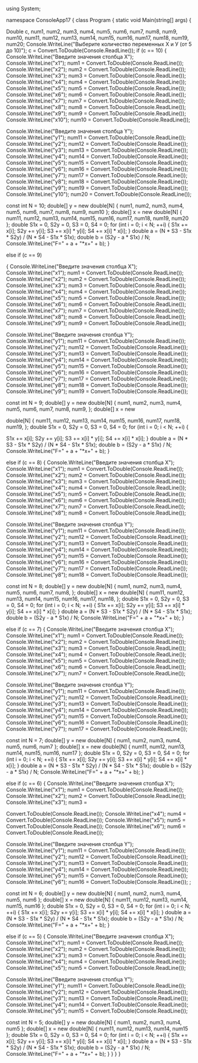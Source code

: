 
using System;

namespace ConsoleApp17
{
class Program
{
static void Main(string[] args)
{

Double c, num1, num2, num3, num4, num5, num6, num7, num8, num9, num10, num11, num12, num13, num14, num15, num16, num17, num18, num19, num20;
Console.WriteLine("Выберите количество переменных Х и У (от 5 до 10)");
c = Convert.ToDouble(Console.ReadLine());
if (c == 10)
{
Console.WriteLine("Введите значения столбца Х");
Console.WriteLine("x1");
num1 = Convert.ToDouble(Console.ReadLine());
Console.WriteLine("x2");
num2 = Convert.ToDouble(Console.ReadLine());
Console.WriteLine("x3");
num3 = Convert.ToDouble(Console.ReadLine());
Console.WriteLine("x4");
num4 = Convert.ToDouble(Console.ReadLine());
Console.WriteLine("x5");
num5 = Convert.ToDouble(Console.ReadLine());
Console.WriteLine("x6");
num6 = Convert.ToDouble(Console.ReadLine());
Console.WriteLine("x7");
num7 = Convert.ToDouble(Console.ReadLine());
Console.WriteLine("x8");
num8 = Convert.ToDouble(Console.ReadLine());
Console.WriteLine("x9");
num9 = Convert.ToDouble(Console.ReadLine());
Console.WriteLine("x10");
num10 = Convert.ToDouble(Console.ReadLine());

Console.WriteLine("Введите значения столбца Y");
Console.WriteLine("y1");
num11 = Convert.ToDouble(Console.ReadLine());
Console.WriteLine("y2");
num12 = Convert.ToDouble(Console.ReadLine());
Console.WriteLine("y3");
num13 = Convert.ToDouble(Console.ReadLine());
Console.WriteLine("y4");
num14 = Convert.ToDouble(Console.ReadLine());
Console.WriteLine("y5");
num15 = Convert.ToDouble(Console.ReadLine());
Console.WriteLine("y6");
num16 = Convert.ToDouble(Console.ReadLine());
Console.WriteLine("y7");
num17 = Convert.ToDouble(Console.ReadLine());
Console.WriteLine("y8");
num18 = Convert.ToDouble(Console.ReadLine());
Console.WriteLine("y9");
num19 = Convert.ToDouble(Console.ReadLine());
Console.WriteLine("y10");
num20 = Convert.ToDouble(Console.ReadLine());

const int N = 10;
double[] y = new double[N] { num1, num2, num3, num4, num5, num6, num7, num8, num9, num10 };
double[] x = new double[N] { num11, num12, num13, num14, num15, num16, num17, num18, num19, num20 };
double S1x = 0, S2y = 0, S3 = 0, S4 = 0;
for (int i = 0; i < N; ++i)
{
S1x += x[i];
S2y += y[i];
S3 += x[i] * y[i];
S4 += x[i] * x[i];
}
double a = (N * S3 - S1x * S2y) / (N * S4 - S1x * S1x);
double b = (S2y - a * S1x) / N;
Console.WriteLine("F=" + a + "*x+" + b);
}

else if (c == 9)

{
Console.WriteLine("Введите значения столбца Х");
Console.WriteLine("x1");
num1 = Convert.ToDouble(Console.ReadLine());
Console.WriteLine("x2");
num2 = Convert.ToDouble(Console.ReadLine());
Console.WriteLine("x3");
num3 = Convert.ToDouble(Console.ReadLine());
Console.WriteLine("x4");
num4 = Convert.ToDouble(Console.ReadLine());
Console.WriteLine("x5");
num5 = Convert.ToDouble(Console.ReadLine());
Console.WriteLine("x6");
num6 = Convert.ToDouble(Console.ReadLine());
Console.WriteLine("x7");
num7 = Convert.ToDouble(Console.ReadLine());
Console.WriteLine("x8");
num8 = Convert.ToDouble(Console.ReadLine());
Console.WriteLine("x9");
num9 = Convert.ToDouble(Console.ReadLine());

Console.WriteLine("Введите значения столбца Y");
Console.WriteLine("y1");
num11 = Convert.ToDouble(Console.ReadLine());
Console.WriteLine("y2");
num12 = Convert.ToDouble(Console.ReadLine());
Console.WriteLine("y3");
num13 = Convert.ToDouble(Console.ReadLine());
Console.WriteLine("y4");
num14 = Convert.ToDouble(Console.ReadLine());
Console.WriteLine("y5");
num15 = Convert.ToDouble(Console.ReadLine());
Console.WriteLine("y6");
num16 = Convert.ToDouble(Console.ReadLine());
Console.WriteLine("y7");
num17 = Convert.ToDouble(Console.ReadLine());
Console.WriteLine("y8");
num18 = Convert.ToDouble(Console.ReadLine());
Console.WriteLine("y9");
num19 = Convert.ToDouble(Console.ReadLine());

const int N = 9;
double[] y = new double[N] { num1, num2, num3, num4, num5, num6, num7, num8, num9, };
double[] x = new
 
double[N] { num11, num12, num13, num14, num15, num16, num17, num18, num19, };
double S1x = 0, S2y = 0, S3 = 0, S4 = 0;
for (int i = 0; i < N; ++i)
{

S1x += x[i];
S2y += y[i];
S3 += x[i] * y[i];
S4 += x[i] * x[i];
}
double a = (N * S3 - S1x * S2y) / (N * S4 - S1x * S1x);
double b = (S2y - a * S1x) / N;
Console.WriteLine("F=" + a + "*x+" + b);
}

else if (c == 8)
{
Console.WriteLine("Введите значения столбца Х");
Console.WriteLine("x1");
num1 = Convert.ToDouble(Console.ReadLine());
Console.WriteLine("x2");
num2 = Convert.ToDouble(Console.ReadLine());
Console.WriteLine("x3");
num3 = Convert.ToDouble(Console.ReadLine());
Console.WriteLine("x4");
num4 = Convert.ToDouble(Console.ReadLine());
Console.WriteLine("x5");
num5 = Convert.ToDouble(Console.ReadLine());
Console.WriteLine("x6");
num6 = Convert.ToDouble(Console.ReadLine());
Console.WriteLine("x7");
num7 = Convert.ToDouble(Console.ReadLine());
Console.WriteLine("x8");
num8 = Convert.ToDouble(Console.ReadLine());


Console.WriteLine("Введите значения столбца Y");
Console.WriteLine("y1");
num11 = Convert.ToDouble(Console.ReadLine());
Console.WriteLine("y2");
num12 = Convert.ToDouble(Console.ReadLine());
Console.WriteLine("y3");
num13 = Convert.ToDouble(Console.ReadLine());
Console.WriteLine("y4");
num14 = Convert.ToDouble(Console.ReadLine());
Console.WriteLine("y5");
num15 = Convert.ToDouble(Console.ReadLine());
Console.WriteLine("y6");
num16 = Convert.ToDouble(Console.ReadLine());
Console.WriteLine("y7");
num17 = Convert.ToDouble(Console.ReadLine());
Console.WriteLine("y8");
num18 = Convert.ToDouble(Console.ReadLine());


const int N = 8;
double[] y = new double[N] { num1, num2, num3, num4, num5, num6, num7, num8, };
double[] x = new double[N] { num11, num12, num13, num14, num15, num16, num17, num18, };
double S1x = 0, S2y = 0, S3 = 0, S4 = 0;
for (int i = 0; i < N; ++i)
{
S1x += x[i];
S2y += y[i];
S3 += x[i] * y[i];
S4 += x[i] * x[i];
}
double a = (N * S3 - S1x * S2y) / (N * S4 - S1x * S1x);
double b = (S2y - a * S1x) / N;
Console.WriteLine("F=" + a + "*x+" + b);
}

else if (c == 7)
{
Console.WriteLine("Введите значения столбца Х");
Console.WriteLine("x1");
num1 = Convert.ToDouble(Console.ReadLine());
Console.WriteLine("x2");
num2 = Convert.ToDouble(Console.ReadLine());
Console.WriteLine("x3");
num3 = Convert.ToDouble(Console.ReadLine());
Console.WriteLine("x4");
num4 = Convert.ToDouble(Console.ReadLine());
Console.WriteLine("x5");
num5 = Convert.ToDouble(Console.ReadLine());
Console.WriteLine("x6");
num6 = Convert.ToDouble(Console.ReadLine());
Console.WriteLine("x7");
num7 = Convert.ToDouble(Console.ReadLine());



Console.WriteLine("Введите значения столбца Y");
Console.WriteLine("y1");
num11 = Convert.ToDouble(Console.ReadLine());
Console.WriteLine("y2");
num12 = Convert.ToDouble(Console.ReadLine());
Console.WriteLine("y3");
num13 = Convert.ToDouble(Console.ReadLine());
Console.WriteLine("y4");
num14 = Convert.ToDouble(Console.ReadLine());
Console.WriteLine("y5");
num15 = Convert.ToDouble(Console.ReadLine());
Console.WriteLine("y6");
num16 = Convert.ToDouble(Console.ReadLine());
Console.WriteLine("y7");
num17 = Convert.ToDouble(Console.ReadLine());



const int N = 7;
double[] y = new double[N] { num1, num2, num3, num4, num5, num6, num7 };
double[] x = new double[N] { num11, num12, num13, num14, num15, num16, num17 };
double S1x = 0, S2y = 0, S3 = 0, S4 = 0;
for (int i = 0; i < N; ++i)
{
S1x += x[i];
S2y += y[i];
S3 += x[i] * y[i];
S4 += x[i] * x[i];
}
double a = (N * S3 - S1x * S2y) / (N * S4 - S1x * S1x);
double b = (S2y - a * S1x) / N;
Console.WriteLine("F=" + a + "*x+" + b);
}

else if (c == 6)
{
Console.WriteLine("Введите значения столбца Х");
Console.WriteLine("x1");
num1 = Convert.ToDouble(Console.ReadLine());
Console.WriteLine("x2");
num2 = Convert.ToDouble(Console.ReadLine());
Console.WriteLine("x3");
num3 =
 
Convert.ToDouble(Console.ReadLine());
Console.WriteLine("x4");
num4 = Convert.ToDouble(Console.ReadLine());
Console.WriteLine("x5");
num5 = Convert.ToDouble(Console.ReadLine());
Console.WriteLine("x6");
num6 = Convert.ToDouble(Console.ReadLine());



Console.WriteLine("Введите значения столбца Y");
Console.WriteLine("y1");
num11 = Convert.ToDouble(Console.ReadLine());
Console.WriteLine("y2");
num12 = Convert.ToDouble(Console.ReadLine());
Console.WriteLine("y3");
num13 = Convert.ToDouble(Console.ReadLine());
Console.WriteLine("y4");
num14 = Convert.ToDouble(Console.ReadLine());
Console.WriteLine("y5");
num15 = Convert.ToDouble(Console.ReadLine());
Console.WriteLine("y6");
num16 = Convert.ToDouble(Console.ReadLine());
;


const int N = 6;
double[] y = new double[N] { num1, num2, num3, num4, num5, num6 };
double[] x = new double[N] { num11, num12, num13, num14, num15, num16 };
double S1x = 0, S2y = 0, S3 = 0, S4 = 0;
for (int i = 0; i < N; ++i)
{
S1x += x[i];
S2y += y[i];
S3 += x[i] * y[i];
S4 += x[i] * x[i];
}
double a = (N * S3 - S1x * S2y) / (N * S4 - S1x * S1x);
double b = (S2y - a * S1x) / N;
Console.WriteLine("F=" + a + "*x+" + b);
}

else if (c == 5)
{
Console.WriteLine("Введите значения столбца Х");
Console.WriteLine("x1");
num1 = Convert.ToDouble(Console.ReadLine());
Console.WriteLine("x2");
num2 = Convert.ToDouble(Console.ReadLine());
Console.WriteLine("x3");
num3 = Convert.ToDouble(Console.ReadLine());
Console.WriteLine("x4");
num4 = Convert.ToDouble(Console.ReadLine());
Console.WriteLine("x5");
num5 = Convert.ToDouble(Console.ReadLine());


Console.WriteLine("Введите значения столбца Y");
Console.WriteLine("y1");
num11 = Convert.ToDouble(Console.ReadLine());
Console.WriteLine("y2");
num12 = Convert.ToDouble(Console.ReadLine());
Console.WriteLine("y3");
num13 = Convert.ToDouble(Console.ReadLine());
Console.WriteLine("y4");
num14 = Convert.ToDouble(Console.ReadLine());
Console.WriteLine("y5");
num15 = Convert.ToDouble(Console.ReadLine());



const int N = 5;
double[] y = new double[N] { num1, num2, num3, num4, num5 };
double[] x = new double[N] { num11, num12, num13, num14, num15 };
double S1x = 0, S2y = 0, S3 = 0, S4 = 0;
for (int i = 0; i < N; ++i)
{
S1x += x[i];
S2y += y[i];
S3 += x[i] * y[i];
S4 += x[i] * x[i];
}
double a = (N * S3 - S1x * S2y) / (N * S4 - S1x * S1x);
double b = (S2y - a * S1x) / N;
Console.WriteLine("F=" + a + "*x+" + b);
}
}
}
}

